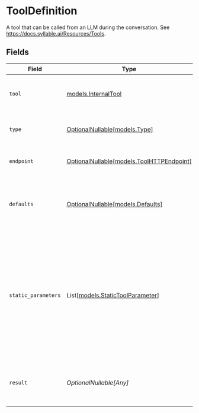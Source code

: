 # ToolDefinition

A tool that can be called from an LLM during the conversation. See https://docs.syllable.ai/Resources/Tools.


## Fields

| Field                                                                                                                                                                                             | Type                                                                                                                                                                                              | Required                                                                                                                                                                                          | Description                                                                                                                                                                                       | Example                                                                                                                                                                                           |
| ------------------------------------------------------------------------------------------------------------------------------------------------------------------------------------------------- | ------------------------------------------------------------------------------------------------------------------------------------------------------------------------------------------------- | ------------------------------------------------------------------------------------------------------------------------------------------------------------------------------------------------- | ------------------------------------------------------------------------------------------------------------------------------------------------------------------------------------------------- | ------------------------------------------------------------------------------------------------------------------------------------------------------------------------------------------------- |
| `tool`                                                                                                                                                                                            | [models.InternalTool](../models/internaltool.md)                                                                                                                                                  | :heavy_check_mark:                                                                                                                                                                                | A tool definition to be used by the OpenAI API.                                                                                                                                                   |                                                                                                                                                                                                   |
| `type`                                                                                                                                                                                            | [OptionalNullable[models.Type]](../models/type.md)                                                                                                                                                | :heavy_minus_sign:                                                                                                                                                                                | The action to take when the LLM calls the tool.                                                                                                                                                   | endpoint                                                                                                                                                                                          |
| `endpoint`                                                                                                                                                                                        | [OptionalNullable[models.ToolHTTPEndpoint]](../models/toolhttpendpoint.md)                                                                                                                        | :heavy_minus_sign:                                                                                                                                                                                | The configuration for an HTTP API call.                                                                                                                                                           |                                                                                                                                                                                                   |
| `defaults`                                                                                                                                                                                        | [OptionalNullable[models.Defaults]](../models/defaults.md)                                                                                                                                        | :heavy_minus_sign:                                                                                                                                                                                | The default values for the parameters of the function/tool call.                                                                                                                                  |                                                                                                                                                                                                   |
| `static_parameters`                                                                                                                                                                               | List[[models.StaticToolParameter](../models/statictoolparameter.md)]                                                                                                                              | :heavy_minus_sign:                                                                                                                                                                                | Parameters for the tool whose values should be set at config time (i.e., not provided by the LLM).                                                                                                | [<br/>{<br/>"default": "fahrenheit",<br/>"description": "Whether the temperature information should be fetched in Celsius or Fahrenheit",<br/>"name": "temperature_unit",<br/>"required": false,<br/>"type": "string"<br/>}<br/>] |
| `result`                                                                                                                                                                                          | *OptionalNullable[Any]*                                                                                                                                                                           | :heavy_minus_sign:                                                                                                                                                                                | The optional result of the tool call. Only used for `context` tools.                                                                                                                              |                                                                                                                                                                                                   |
